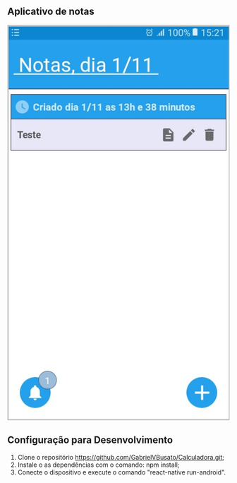 ## Aplicativo de notas

<img src="/src/images/notes.jpeg"/>

## Configuração para Desenvolvimento

1. Clone o repositório https://github.com/GabrielVBusato/Calculadora.git;
2. Instale o as dependências com o comando: npm install;
3. Conecte o dispositivo e execute o comando "react-native run-android".
